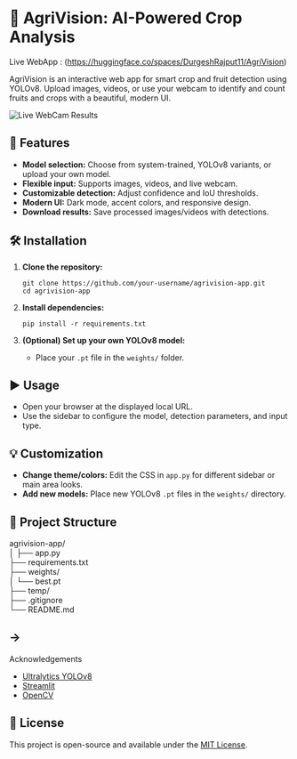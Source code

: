 # 🌾 AgriVision: AI-Powered Crop Analysis
Live WebApp : (https://huggingface.co/spaces/DurgeshRajput11/AgriVision)

AgriVision is an interactive web app for smart crop and fruit detection using YOLOv8. Upload images, videos, or use your webcam to identify and count fruits and crops with a beautiful, modern UI.

![Live WebCam Results ]([https://github.com/user-attachments/assets/1be3f3b0-a91a-4387-a9b9-c53f1cff5ce0])
## 🚀 Features
 
- **Model selection:** Choose from system-trained, YOLOv8 variants, or upload your own model.
- **Flexible input:** Supports images, videos, and live webcam.
- **Customizable detection:** Adjust confidence and IoU thresholds.
- **Modern UI:** Dark mode, accent colors, and responsive design.
- **Download results:** Save processed images/videos with detections.




## 🛠️ Installation

1. **Clone the repository:**

    ```
    git clone https://github.com/your-username/agrivision-app.git
    cd agrivision-app
    ```

2. **Install dependencies:**

    ```
    pip install -r requirements.txt
    ```

3. **(Optional) Set up your own YOLOv8 model:**

    - Place your `.pt` file in the `weights/` folder.

## ▶️ Usage


- Open your browser at the displayed local URL.
- Use the sidebar to configure the model, detection parameters, and input type.

## 💡 Customization

- **Change theme/colors:** Edit the CSS in `app.py` for different sidebar or main area looks.
- **Add new models:** Place new YOLOv8 `.pt` files in the `weights/` directory.





## 📁 Project Structure




agrivision-app/   
│
├── app.py     
├── requirements.txt         
├── weights/    
│   └── best.pt    
├── temp/          
├── .gitignore     
└── README.md    





## ->
 Acknowledgements

- [Ultralytics YOLOv8](https://github.com/ultralytics/ultralytics)
- [Streamlit](https://streamlit.io/)
- [OpenCV](https://opencv.org/)

## 📄 License

This project is open-source and available under the [MIT License](LICENSE).

